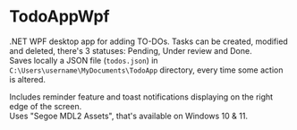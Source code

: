 # TodoAppWpf

.NET WPF desktop app for adding TO-DOs. Tasks can be created, modified and deleted, there's 3 statuses: Pending, Under review and Done.<br/>
Saves locally a JSON file (`todos.json`) in `C:\Users\username\MyDocuments\TodoApp` directory, every time some action is altered.

Includes reminder feature and toast notifications displaying on the right edge of the screen.<br/>
Uses "Segoe MDL2 Assets", that's available on Windows 10 & 11.
